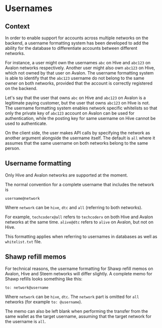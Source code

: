 # Usernames

## Context

In order to enable support for accounts across multiple networks on the backend, a username formatting system has been developed to add the ability for the database to differentiate accounts between different networks.

For instance, a user might own the usernames `abc` on Hive and `abc123` on Avalon networks respectively. Another user might also own `abc123` on Hive, which not owned by that user on Avalon. The username formatting system is able to identify that the `abc123` username do not belong to the same owner on both networks, provided that the account is correctly registered on the backend.

Let's say that the user that owns `abc` on Hive and `abc123` on Avalon is a legitimate paying customer, but the user that owns `abc123` on Hive is not. The username formatting system enables network specific whitelists so that only the private key of `abc123` account on Avalon can be used for authentication, while the posting key for same username on Hive cannot be used to authenticate.

On the client side, the user makes API calls by specifying the network as another argument alongside the username itself. The default is `all` where it assumes that the same username on both networks belong to the same person.

## Username formatting

Only Hive and Avalon networks are supported at the moment.

The normal convention for a complete username that includes the network is
```
username@network
```
Where `network` can be `hive`, `dtc` and `all` (referring to both networks).

For example, `techcoderx@all` refers to `techcoderx` on both Hive and Avalon networks at the same time. `alive@dtc` refers to `alive` on Avalon, but not on Hive.

This formatting applies when referring to usernames in databases as well as `whitelist.txt` file.

## Shawp refill memos

For technical reasons, the username formatting for Shawp refill memos on Avalon, Hive and Steem networks will differ slightly. A complete memo for Shawp refills looks something like this:
```
to: network@username
```
Where `network` can be `hive`, `dtc`. The `network` part is omitted for `all` networks (for example `to: @username`).

The memo can also be left blank when performing the transfer from the same wallet as the target username, assuming that the target network for the username is `all`.